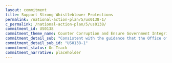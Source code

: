 ```yaml
---
layout: commitment
title: Support Strong Whistleblower Protections
permalink: /national-action-plan/5/us0138-1/
c_permalink: /national-action-plan/5/us0138/
commitment_id: US0138
commitment_theme_name: Counter Corruption and Ensure Government Integrity and Accountability to the Public
commitment_detail_sub: "Consistent with the guidance that the Office of Management and Budget released in December 2020, Federal agencies will communicate and provide training about whistleblower rights and protections to supervisors and employees. Those protections and trainings will emphasize that agencies and supervisors cannot retaliate against employees who report concerns, cooperate with IGs, or otherwise blow the whistle. The Biden-Harris Administration commits to ongoing implementation of this guidance."
commitment_detail_sub_id: "US0138-1"
commitment_status: On Track -
commitment_narrative: placeholder
---
```


